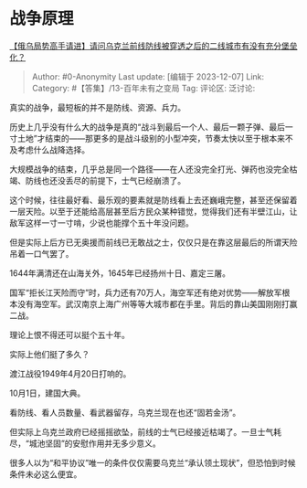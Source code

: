 # 战争原理
[【俄乌局势高手请进】请问乌克兰前线防线被穿透之后的二线城市有没有充分堡垒化？](https://www.zhihu.com/question/633187235/answer/3316252021)

> Author: #0-Anonymity
> Last update: [编辑于 2023-12-07]
> Link:
> Category: #【答集】/13-百年未有之变局 
> Tag:
> 评论区:
> 泛讨论:

真实的战争，最短板的并不是防线、资源、兵力。

历史上几乎没有什么大的战争是真的“战斗到最后一个人、最后一颗子弹、最后一寸土地”才结束的——那更多的是战斗级别的小型冲突，节奏太快以至于根本来不及考虑什么战降选择。

大规模战争的结束，几乎总是同一个路径——在人还没完全打光、弹药也没完全枯竭、防线也还没丢尽的前提下，士气已经崩溃了。

这个时候，往往最好看、最乐观的要素就是防线看上去还巍峨完整，甚至还保留着一层天险。以至于还能给高层甚至后方民众某种错觉，觉得我们还有半壁江山，让敌军这样一寸一寸啃，少说也能撑个五十年没问题。

但是实际上后方已无奥援而前线已无敢战之士，仅仅只是在靠这层最后的所谓天险吊着一口气罢了。

1644年满清还在山海关外，1645年已经扬州十日、嘉定三屠。

国军“拒长江天险而守”时，兵力还有70万人，海空军还有绝对优势——解放军根本没有海空军。武汉南京上海广州等等大城市都在手里。背后的靠山美国刚刚打赢二战。

理论上恨不得还可以挺个五十年。

实际上他们挺了多久？

渡江战役1949年4月20日打响的。

10月1日，建国大典。

看防线、看人员数量、看武器留存，乌克兰现在也还“固若金汤”。

但实际上乌克兰政府已经摇摇欲坠，前线的士气已经接近枯竭了。一旦士气耗尽，“城池坚固”的安慰作用并无多少意义。

很多人以为“和平协议”唯一的条件仅仅需要乌克兰“承认领土现状”，但恐怕到时候条件未必这么便宜。